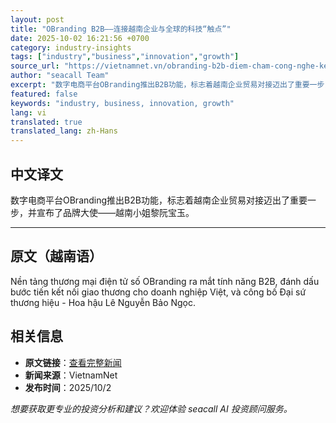 ```yaml
---
layout: post
title: "OBranding B2B——连接越南企业与全球的科技“触点”"
date: 2025-10-02 16:21:56 +0700
category: industry-insights
tags: ["industry","business","innovation","growth"]
source_url: "https://vietnamnet.vn/obranding-b2b-diem-cham-cong-nghe-ket-noi-doanh-nghiep-viet-voi-toan-cau-2448507.html"
author: "seacall Team"
excerpt: "数字电商平台OBranding推出B2B功能，标志着越南企业贸易对接迈出了重要一步，并宣布了品牌大使——越南小姐黎阮宝玉。..."
featured: false
keywords: "industry, business, innovation, growth"
lang: vi
translated: true
translated_lang: zh-Hans
---
```


## 中文译文

数字电商平台OBranding推出B2B功能，标志着越南企业贸易对接迈出了重要一步，并宣布了品牌大使——越南小姐黎阮宝玉。

---

## 原文（越南语）

Nền tảng thương mại điện tử số OBranding ra mắt tính năng B2B, đánh dấu bước tiến kết nối giao thương cho doanh nghiệp Việt, và công bố Đại sứ thương hiệu - Hoa hậu Lê Nguyễn Bảo Ngọc.

## 相关信息

- **原文链接**：[查看完整新闻](https://vietnamnet.vn/obranding-b2b-diem-cham-cong-nghe-ket-noi-doanh-nghiep-viet-voi-toan-cau-2448507.html)
- **新闻来源**：VietnamNet
- **发布时间**：2025/10/2

*想要获取更专业的投资分析和建议？欢迎体验 seacall AI 投资顾问服务。*